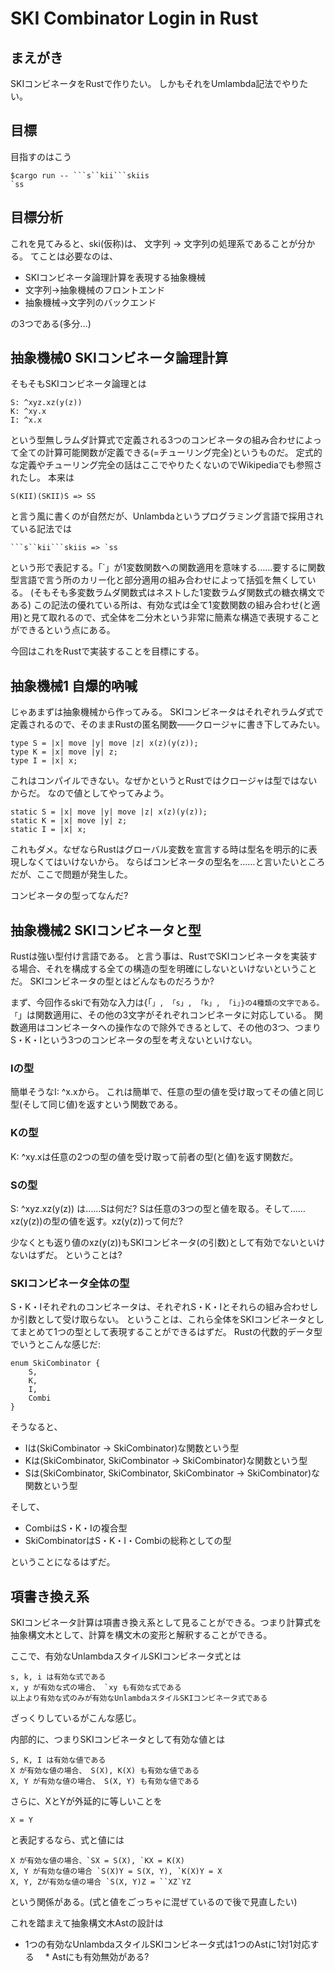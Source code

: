 # SKI Combinator Login in Rust

## まえがき

SKIコンビネータをRustで作りたい。
しかもそれをUmlambda記法でやりたい。

## 目標

目指すのはこう

    $cargo run -- ```s``kii```skiis
    `ss

## 目標分析

これを見てみると、ski(仮称)は、
文字列 -> 文字列の処理系であることが分かる。
てことは必要なのは、

* SKIコンビネータ論理計算を表現する抽象機械
* 文字列->抽象機械のフロントエンド
* 抽象機械->文字列のバックエンド

の3つである(多分…)

## 抽象機械0 SKIコンビネータ論理計算

そもそもSKIコンビネータ論理とは

    S: ^xyz.xz(y(z))
    K: ^xy.x
    I: ^x.x

という型無しラムダ計算式で定義される3つのコンビネータの組み合わせによって全ての計算可能関数が定義できる(=チューリング完全)というものだ。
定式的な定義やチューリング完全の話はここでやりたくないのでWikipediaでも参照されたし。
本来は

    S(KII)(SKII)S => SS

と言う風に書くのが自然だが、Unlambdaというプログラミング言語で採用されている記法では

    ```s``kii```skiis => `ss

という形で表記する。「`」が1変数関数への関数適用を意味する……要するに関数型言語で言う所のカリー化と部分適用の組み合わせによって括弧を無くしている。
(そもそも多変数ラムダ関数式はネストした1変数ラムダ関数式の糖衣構文である)
この記法の優れている所は、有効な式は全て1変数関数の組み合わせ(と適用)と見て取れるので、式全体を二分木という非常に簡素な構造で表現することができるという点にある。

今回はこれをRustで実装することを目標にする。

## 抽象機械1 自爆的吶喊

じゃあまずは抽象機械から作ってみる。
SKIコンビネータはそれぞれラムダ式で定義されるので、そのままRustの匿名関数――クロージャに書き下してみたい。

    type S = |x| move |y| move |z| x(z)(y(z));
    type K = |x| move |y| z;
    type I = |x| x;

これはコンパイルできない。なぜかというとRustではクロージャは型ではないからだ。
なので値としてやってみよう。

    static S = |x| move |y| move |z| x(z)(y(z));
    static K = |x| move |y| z;
    static I = |x| x;

これもダメ。なぜならRustはグローバル変数を宣言する時は型名を明示的に表現しなくてはいけないから。
ならばコンビネータの型名を……と言いたいところだが、ここで問題が発生した。

コンビネータの型ってなんだ?

## 抽象機械2 SKIコンビネータと型

Rustは強い型付け言語である。
と言う事は、RustでSKIコンビネータを実装する場合、それを構成する全ての構造の型を明確にしないといけないということだ。
SKIコンビネータの型とはどんなものだろうか?

まず、今回作るskiで有効な入力は{「`」, 「s」, 「k」, 「i」}の4種類の文字である。
「`」は関数適用に、その他の3文字がそれぞれコンビネータに対応している。
関数適用はコンビネータへの操作なので除外できるとして、その他の3つ、つまりS・K・Iという3つのコンビネータの型を考えないといけない。

### Iの型

簡単そうなI: ^x.xから。
これは簡単で、任意の型の値を受け取ってその値と同じ型(そして同じ値)を返すという関数である。

### Kの型

K: ^xy.xは任意の2つの型の値を受け取って前者の型(と値)を返す関数だ。

### Sの型

S: ^xyz.xz(y(z)) は……Sは何だ?
Sは任意の3つの型と値を取る。そして……xz(y(z))の型の値を返す。xz(y(z))って何だ?

少なくとも返り値のxz(y(z))もSKIコンビネータ(の引数)として有効でないといけないはずだ。
ということは?

### SKIコンビネータ全体の型

S・K・Iそれぞれのコンビネータは、それぞれS・K・Iとそれらの組み合わせしか引数として受け取らない。
ということは、これら全体をSKIコンビネータとしてまとめて1つの型として表現することができるはずだ。
Rustの代数的データ型でいうとこんな感じだ:

    enum SkiCombinator {
        S,
        K,
        I,
        Combi
    }

そうなると、

* Iは(SkiCombinator -> SkiCombinator)な関数という型
* Kは(SkiCombinator, SkiCombinator -> SkiCombinator)な関数という型
* Sは(SkiCombinator, SkiCombinator, SkiCombinator -> SkiCombinator)な関数という型

そして、

* CombiはS・K・Iの複合型
* SkiCombinatorはS・K・I・Combiの総称としての型

ということになるはずだ。

## 項書き換え系

SKIコンビネータ計算は項書き換え系として見ることができる。つまり計算式を抽象構文木として、計算を構文木の変形と解釈することができる。

ここで、有効なUnlambdaスタイルSKIコンビネータ式とは

    s, k, i は有効な式である
    x, y が有効な式の場合、 `xy も有効な式である
    以上より有効な式のみが有効なUnlambdaスタイルSKIコンビネータ式である

ざっくりしているがこんな感じ。

内部的に、つまりSKIコンビネータとして有効な値とは

    S, K, I は有効な値である
    X が有効な値の場合、 S(X), K(X) も有効な値である
    X, Y が有効な値の場合、 S(X, Y) も有効な値である

さらに、XとYが外延的に等しいことを

    X = Y

と表記するなら、式と値には

    X が有効な値の場合、`SX = S(X), `KX = K(X)
    X, Y が有効な値の場合 `S(X)Y = S(X, Y), `K(X)Y = X
    X, Y, Zが有効な値の場合 `S(X, Y)Z = ``XZ`YZ

という関係がある。(式と値をごっちゃに混ぜているので後で見直したい)

これを踏まえて抽象構文木Astの設計は

* 1つの有効なUnlambdaスタイルSKIコンビネータ式は1つのAstに1対1対応する
　* Astにも有効無効がある?

